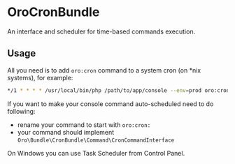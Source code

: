 OroCronBundle
=============

An interface and scheduler for time-based commands execution.

## Usage ##

All you need is to add `oro:cron` command to a system cron (on *nix systems), for example:

``` bash
*/1 * * * * /usr/local/bin/php /path/to/app/console --env=prod oro:cron >> /dev/null
```

If you want to make your console command auto-scheduled need to do following:

 - rename your command to start with `oro:cron:`
 - your command should implement `Oro\Bundle\CronBundle\Command\CronCommandInterface`

On Windows you can use Task Scheduler from Control Panel.
